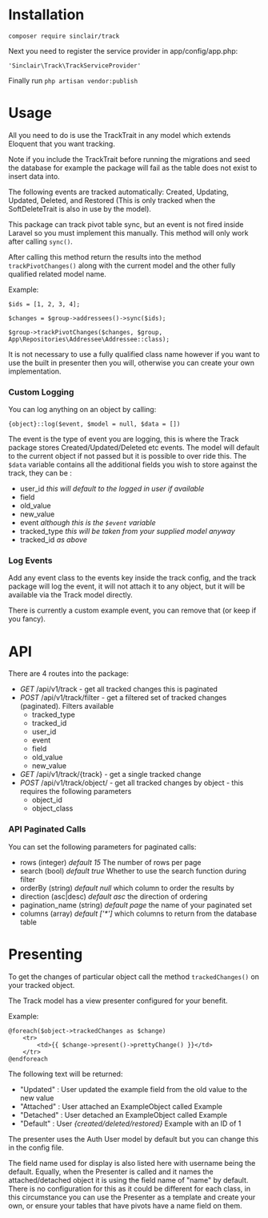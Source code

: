 # Installation #

`composer require sinclair/track`

Next you need to register the service provider in app/config/app.php:

```
'Sinclair\Track\TrackServiceProvider'
```

Finally run `php artisan vendor:publish`


# Usage #

All you need to do is use the TrackTrait in any model which extends Eloquent that you want tracking.

Note if you include the TrackTrait before running the migrations and seed the database for example the package will fail as the table does not exist to insert data into.

The following events are tracked automatically: Created, Updating, Updated, Deleted, and Restored (This is only tracked when the SoftDeleteTrait is also in use by the model).

This package can track pivot table sync, but an event is not fired inside Laravel so you must implement this manually. This method will only work after calling `sync()`.

After calling this method return the results into the method `trackPivotChanges()` along with the current model and the other fully qualified related model name.

Example:

```
$ids = [1, 2, 3, 4];

$changes = $group->addressees()->sync($ids);

$group->trackPivotChanges($changes, $group, App\Repositories\Addressee\Addressee::class);
```

It is not necessary to use a fully qualified class name however if you want to use the built in presenter then you will, otherwise you can create your own implementation.

### Custom Logging
You can log anything on an object by calling:

```{object}::log($event, $model = null, $data = [])```

The event is the type of event you are logging, this is where the Track package stores Created/Updated/Deleted etc events.
The model will default to the current object if not passed but it is possible to over ride this. The `$data` variable contains all the additional fields you wish to store against the track, they can be :
* user_id <i>this will default to the logged in user if available</i>
* field
* old_value
* new_value
* event <i>although this is the `$event` variable</i>
* tracked_type <i>this will be taken from your supplied model anyway</i>
* tracked_id <i>as above</i>

### Log Events
Add any event class to the events key inside the track config, and the track package will log the event, it will not attach it to any object, but it will be available via the Track model directly.

There is currently a custom example event, you can remove that (or keep if you fancy).

# API

There are 4 routes into the package:
* <i>GET</i> /api/v1/track - get all tracked changes this is paginated
* <i>POST</i> /api/v1/track/filter - get a filtered set of tracked changes (paginated). Filters available
    * tracked_type
    * tracked_id
    * user_id
    * event
    * field
    * old_value
    * new_value     
* <i>GET</i> /api/v1/track/{track} - get a single tracked change
* <i>POST</i> /api/v1/track/object/ - get all tracked changes by object - this requires the following parameters
    * object_id
    * object_class
    
### API Paginated Calls
You can set the following parameters for paginated calls:
* rows (integer) <i>default 15</i> The number of rows per page
* search (bool) <i>default true</i> Whether to use the search function during filter
* orderBy (string) <i>default null</i> which column to order the results by
* direction (asc|desc) <i>default asc</i> the direction of ordering
* pagination_name (string) <i>default page</i> the name of your paginated set
* columns (array) <i>default ['*']</i>  which columns to return from the database table

# Presenting #

To get the changes of particular object call the method `trackedChanges()` on your tracked object.

The Track model has a view presenter configured for your benefit.

Example:

```
@foreach($object->trackedChanges as $change)
	<tr>
		<td>{{ $change->present()->prettyChange() }}</td>
	</tr>
@endforeach
```


The following text will be returned:

* "Updated"   : User updated the example field from the old value to the new value
* "Attached"  : User attached an ExampleObject called Example
* "Detached" : User detached an ExampleObject called Example
* "Default"     : User <i>{created/deleted/restored}</i> Example with an ID of 1

The presenter uses the Auth User model by default but you can change this in the config file.

The field name used for display is also listed here with username being the default. Equally, when the Presenter is called and it names the attached/detached object it is using the field name of "name" by default. There is no configuration for this as it could be different for each class, in this circumstance you can use the Presenter as a template and create your own, or ensure your tables that have pivots have a name field on them.
